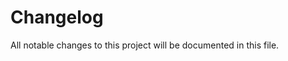 # Changelog

All notable changes to this project will be documented in this file.

<!-- generated by git-cliff -->
<!-- generated by git-cliff -->
<!-- generated by git-cliff -->
